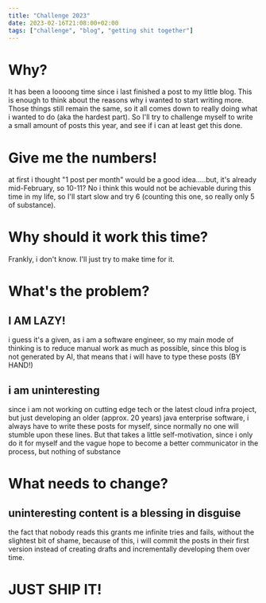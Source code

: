 ```yaml
---
title: "Challenge 2023"
date: 2023-02-16T21:08:00+02:00
tags: ["challenge", "blog", "getting shit together"]
---
```


# Why?

It has been a loooong time since i last finished a post to my little blog. This is enough to think about the reasons why i wanted to start writing more. Those things still remain the same, so it all comes down to really doing what i wanted to do (aka the hardest part). So I'll try to challenge myself to write a small amount of posts this year, and see if i can at least get this done.

# Give me the numbers!

at first i thought "1 post per month" would be a good idea.....but, it's already mid-February, so 10-11? No i think this would not be achievable during this time in my life, so I'll start slow and try 6 (counting this one, so really only 5 of substance).

# Why should it work this time?

Frankly, i don't know. I'll just try to make time for it.

# What's the problem?

## I AM LAZY!

i guess it's a given, as i am a software engineer, so my main mode of thinking is to reduce manual work as much as possible, since this blog is not generated by AI, that means that i will have to type these posts (BY HAND!)

## i am uninteresting

since i am not working on cutting edge tech or the latest cloud infra project, but just developing an older (approx. 20 years) java enterprise software, i always have to write these posts for myself, since normally no one will stumble upon these lines. But that takes a little self-motivation, since i only do it for myself and the vague hope to become a better communicator in the process, but nothing of substance

# What needs to change?

## uninteresting content is a blessing in disguise

the fact that nobody reads this grants me infinite tries and fails, without the slightest bit of shame, because of this, i will commit the posts in their first version instead of creating drafts and incrementally developing them over time.

# JUST SHIP IT!

# 
